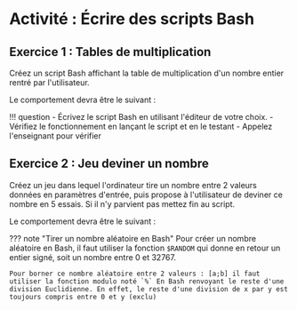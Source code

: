 # Activité : Écrire des scripts Bash

## Exercice 1 : Tables de multiplication 

Créez un script Bash affichant la table de multiplication d'un nombre entier rentré par l'utilisateur.

Le comportement devra être le suivant :

<script id="asciicast-9hzruFZDTLheuZa1tRcxUBcEv" src="https://asciinema.org/a/9hzruFZDTLheuZa1tRcxUBcEv.js" async></script>

!!! question
    - Écrivez le script Bash en utilisant l'éditeur de votre choix.
    - Vérifiez le fonctionnement en lançant le script et en le testant
    - Appelez l'enseignant pour vérifier

## Exercice 2 : Jeu deviner un nombre

Créez un jeu dans lequel l'ordinateur tire un nombre entre 2 valeurs données en paramètres d'entrée, puis propose à l'utilisateur de deviner ce nombre en 5 essais.
Si il n'y parvient pas mettez fin au script.

Le comportement devra être le suivant :

<script id="asciicast-rj5cb2f32ZQaPpUsFZXUqSvUf" src="https://asciinema.org/a/rj5cb2f32ZQaPpUsFZXUqSvUf.js" async></script>

??? note "Tirer un nombre aléatoire en Bash"
    Pour créer un nombre aléatoire en Bash, il faut utiliser la fonction `$RANDOM` qui donne en retour un entier signé, soit un nombre entre 0 et 32767.

    Pour borner ce nombre aléatoire entre 2 valeurs : [a;b] il faut utiliser la fonction modulo noté `%` En Bash renvoyant le reste d'une division Euclidienne. En effet, le reste d'une division de x par y est toujours compris entre 0 et y (exclu)
